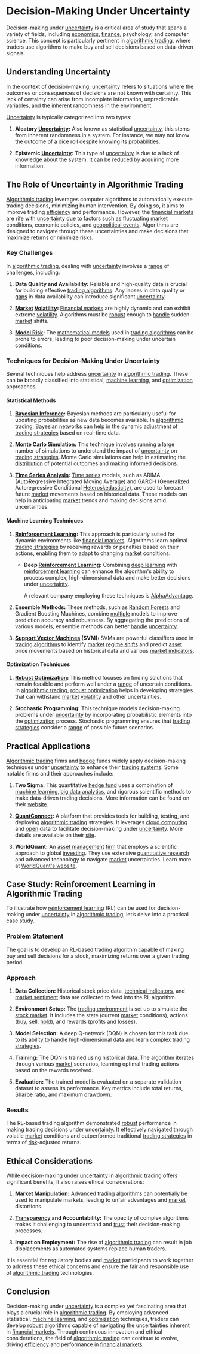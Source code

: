 # Decision-Making Under Uncertainty

Decision-making under [uncertainty](../u/uncertainty_in_trading.md) is a critical area of study that spans a variety of fields, including [economics](../e/economics.md), [finance](../f/finance.md), psychology, and computer science. This concept is particularly pertinent in [algorithmic trading](../a/algorithmic_trading.md), where traders use algorithms to make buy and sell decisions based on data-driven signals.

## Understanding Uncertainty

In the context of decision-making, [uncertainty](../u/uncertainty_in_trading.md) refers to situations where the outcomes or consequences of decisions are not known with certainty. This lack of certainty can arise from incomplete information, unpredictable variables, and the inherent randomness in the environment.

[Uncertainty](../u/uncertainty_in_trading.md) is typically categorized into two types:

1. **Aleatory [Uncertainty](../u/uncertainty_in_trading.md):** Also known as statistical [uncertainty](../u/uncertainty_in_trading.md), this stems from inherent randomness in a system. For instance, we may not know the outcome of a dice roll despite knowing its probabilities.

2. **Epistemic [Uncertainty](../u/uncertainty_in_trading.md):** This type of [uncertainty](../u/uncertainty_in_trading.md) is due to a lack of knowledge about the system. It can be reduced by acquiring more information.

## The Role of Uncertainty in Algorithmic Trading

[Algorithmic trading](../a/algorithmic_trading.md) leverages computer algorithms to automatically execute trading decisions, minimizing human intervention. By doing so, it aims to improve trading [efficiency](../e/efficiency.md) and performance. However, the [financial markets](../f/financial_market.md) are rife with [uncertainty](../u/uncertainty_in_trading.md) due to factors such as fluctuating [market](../m/market.md) conditions, economic policies, and [geopolitical events](../g/geopolitical_events.md). Algorithms are designed to navigate through these uncertainties and make decisions that maximize returns or minimize risks.

### Key Challenges

In [algorithmic trading](../a/algorithmic_trading.md), dealing with [uncertainty](../u/uncertainty_in_trading.md) involves a [range](../r/range.md) of challenges, including:

1. **Data Quality and Availability:** Reliable and high-quality data is crucial for building effective [trading algorithms](../t/trading_algorithms.md). Any lapses in data quality or [gaps](../g/gap.md) in data availability can introduce significant [uncertainty](../u/uncertainty_in_trading.md).

2. **[Market](../m/market.md) [Volatility](../v/volatility.md):** [Financial markets](../f/financial_market.md) are highly dynamic and can exhibit extreme [volatility](../v/volatility.md). Algorithms must be [robust](../r/robust.md) enough to [handle](../h/handle.md) sudden [market](../m/market.md) shifts.

3. **[Model Risk](../m/model_risk.md):** The [mathematical models](../m/mathematical_models_in_trading.md) used in [trading algorithms](../t/trading_algorithms.md) can be prone to errors, leading to poor decision-making under uncertain conditions.

### Techniques for Decision-Making Under Uncertainty

Several techniques help address [uncertainty](../u/uncertainty_in_trading.md) in [algorithmic trading](../a/algorithmic_trading.md). These can be broadly classified into statistical, [machine learning](../m/machine_learning.md), and [optimization](../o/optimization.md) approaches.

#### Statistical Methods

1. **[Bayesian Inference](../b/bayesian_inference.md):** Bayesian methods are particularly useful for updating probabilities as new data becomes available. In [algorithmic trading](../a/algorithmic_trading.md), [Bayesian networks](../b/bayesian_networks.md) can help in the dynamic adjustment of [trading strategies](../t/trading_strategies.md) based on real-time data.

2. **[Monte Carlo Simulation](../m/monte_carlo_simulation.md):** This technique involves running a large number of simulations to understand the impact of [uncertainty](../u/uncertainty_in_trading.md) on [trading strategies](../t/trading_strategies.md). Monte Carlo simulations can help in estimating the [distribution](../d/distribution.md) of potential outcomes and making informed decisions.

3. **[Time Series Analysis](../t/time_series_analysis.md):** [Time series](../t/time_series.md) models, such as ARIMA (AutoRegressive Integrated Moving Average) and GARCH (Generalized Autoregressive Conditional [Heteroskedasticity](../h/heteroskedasticity.md)), are used to forecast future [market](../m/market.md) movements based on historical data. These models can help in anticipating [market](../m/market.md) trends and making decisions amid uncertainties.

#### Machine Learning Techniques

1. **[Reinforcement Learning](../r/reinforcement_learning.md):** This approach is particularly suited for dynamic environments like [financial markets](../f/financial_market.md). Algorithms learn optimal [trading strategies](../t/trading_strategies.md) by receiving rewards or penalties based on their actions, enabling them to adapt to changing [market](../m/market.md) conditions.

    - **Deep [Reinforcement Learning](../r/reinforcement_learning.md):** Combining [deep learning](../d/deep_learning.md) with [reinforcement learning](../r/reinforcement_learning.md) can enhance the algorithm's ability to process complex, high-dimensional data and make better decisions under [uncertainty](../u/uncertainty_in_trading.md).

      A relevant company employing these techniques is [AlphaAdvantage](https://www.alpha-advantage.com/).

2. **Ensemble Methods:** These methods, such as [Random Forests](../r/random_forests_in_trading.md) and Gradient Boosting Machines, combine [multiple](../m/multiple.md) models to improve prediction accuracy and robustness. By aggregating the predictions of various models, ensemble methods can better [handle](../h/handle.md) [uncertainty](../u/uncertainty_in_trading.md).

3. **[Support Vector Machines](../s/support_vector_machines_in_trading.md) (SVM):** SVMs are powerful classifiers used in [trading algorithms](../t/trading_algorithms.md) to identify [market](../m/market.md) [regime shifts](../r/regime_shifts_in_trading.md) and predict [asset](../a/asset.md) price movements based on historical data and various [market indicators](../m/market_indicators.md).

#### Optimization Techniques

1. **[Robust Optimization](../r/robust_optimization.md):** This method focuses on finding solutions that remain feasible and perform well under a [range](../r/range.md) of uncertain conditions. In [algorithmic trading](../a/algorithmic_trading.md), [robust optimization](../r/robust_optimization.md) helps in developing strategies that can withstand [market](../m/market.md) [volatility](../v/volatility.md) and other uncertainties.

2. **Stochastic Programming:** This technique models decision-making problems under [uncertainty](../u/uncertainty_in_trading.md) by incorporating probabilistic elements into the [optimization](../o/optimization.md) process. Stochastic programming ensures that [trading strategies](../t/trading_strategies.md) consider a [range](../r/range.md) of possible future scenarios.

## Practical Applications

[Algorithmic trading](../a/algorithmic_trading.md) firms and [hedge](../h/hedge.md) funds widely apply decision-making techniques under [uncertainty](../u/uncertainty_in_trading.md) to enhance their [trading systems](../t/trading_systems.md). Some notable firms and their approaches include:

1. **Two Sigma:** This quantitative [hedge fund](../h/hedge_fund.md) uses a combination of [machine learning](../m/machine_learning.md), [big data analytics](../b/big_data_analytics_in_trading.md), and rigorous scientific methods to make data-driven trading decisions. More information can be found on their [website](https://www.twosigma.com/).

2. **[QuantConnect](../q/quantconnect.md):** A platform that provides tools for building, testing, and deploying [algorithmic trading](../a/algorithmic_trading.md) strategies. It leverages [cloud computing](../c/cloud_computing_in_trading.md) and [open](../o/open.md) data to facilitate decision-making under [uncertainty](../u/uncertainty_in_trading.md). More details are available on their [site](https://www.quantconnect.com/).

3. **WorldQuant:** An [asset management](../a/asset_management.md) [firm](../f/firm.md) that employs a scientific approach to global [investing](../i/investing.md). They use extensive [quantitative research](../q/quantitative_research.md) and advanced technology to navigate [market](../m/market.md) uncertainties. Learn more at [WorldQuant's website](https://www.worldquant.com/).

## Case Study: Reinforcement Learning in Algorithmic Trading

To illustrate how [reinforcement learning](../r/reinforcement_learning.md) (RL) can be used for decision-making under [uncertainty](../u/uncertainty_in_trading.md) in [algorithmic trading](../a/algorithmic_trading.md), let’s delve into a practical case study.

### Problem Statement

The goal is to develop an RL-based trading algorithm capable of making buy and sell decisions for a stock, maximizing returns over a given trading period.

### Approach

1. **Data Collection:** Historical stock price data, [technical indicators](../t/technical_indicators.md), and [market sentiment](../m/market_sentiment.md) data are collected to feed into the RL algorithm.

2. **Environment Setup:** The [trading environment](../t/trading_environment.md) is set up to simulate the [stock market](../s/stock_market.md). It includes the state (current [market](../m/market.md) conditions), actions (buy, sell, [hold](../h/hold.md)), and rewards (profits and losses).

3. **Model Selection:** A deep Q-network (DQN) is chosen for this task due to its ability to [handle](../h/handle.md) high-dimensional data and learn complex [trading strategies](../t/trading_strategies.md).

4. **Training:** The DQN is trained using historical data. The algorithm iterates through various [market](../m/market.md) scenarios, learning optimal trading actions based on the rewards received.

5. **Evaluation:** The trained model is evaluated on a separate validation dataset to assess its performance. Key metrics include total returns, [Sharpe ratio](../s/sharpe_ratio.md), and maximum [drawdown](../d/drawdown.md).

### Results

The RL-based trading algorithm demonstrated [robust](../r/robust.md) performance in making trading decisions under [uncertainty](../u/uncertainty_in_trading.md). It effectively navigated through volatile [market](../m/market.md) conditions and outperformed traditional [trading strategies](../t/trading_strategies.md) in terms of [risk](../r/risk.md)-adjusted returns.

## Ethical Considerations

While decision-making under [uncertainty](../u/uncertainty_in_trading.md) in [algorithmic trading](../a/algorithmic_trading.md) offers significant benefits, it also raises ethical considerations:

1. **[Market Manipulation](../m/market_manipulation.md):** Advanced [trading algorithms](../t/trading_algorithms.md) can potentially be used to manipulate markets, leading to unfair advantages and [market](../m/market.md) distortions.

2. **[Transparency](../t/transparency.md) and Accountability:** The opacity of complex algorithms makes it challenging to understand and [trust](../t/trust.md) their decision-making processes.

3. **Impact on Employment:** The rise of [algorithmic trading](../a/algorithmic_trading.md) can result in job displacements as automated systems replace human traders.

It is essential for regulatory bodies and [market](../m/market.md) participants to work together to address these ethical concerns and ensure the fair and responsible use of [algorithmic trading](../a/algorithmic_trading.md) technologies.

## Conclusion

Decision-making under [uncertainty](../u/uncertainty_in_trading.md) is a complex yet fascinating area that plays a crucial role in [algorithmic trading](../a/algorithmic_trading.md). By employing advanced statistical, [machine learning](../m/machine_learning.md), and [optimization](../o/optimization.md) techniques, traders can develop [robust](../r/robust.md) algorithms capable of navigating the uncertainties inherent in [financial markets](../f/financial_market.md). Through continuous innovation and ethical considerations, the field of [algorithmic trading](../a/algorithmic_trading.md) can continue to evolve, driving [efficiency](../e/efficiency.md) and performance in [financial markets](../f/financial_market.md).